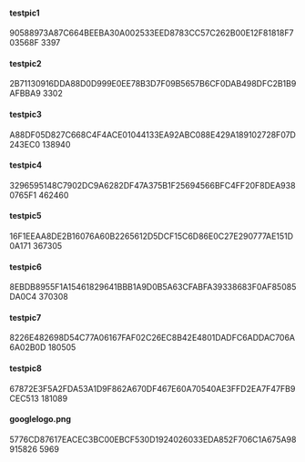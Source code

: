 #### testpic1

90588973A87C664BEEBA30A002533EED8783CC57C262B00E12F81818F703568F
3397

#### testpic2

2B71130916DDA88D0D999E0EE78B3D7F09B5657B6CF0DAB498DFC2B1B9AFBBA9
3302

#### testpic3

A88DF05D827C668C4F4ACE01044133EA92ABC088E429A189102728F07D243EC0
138940

#### testpic4

3296595148C7902DC9A6282DF47A375B1F25694566BFC4FF20F8DEA9380765F1
462460

#### testpic5

16F1EEAA8DE2B16076A60B2265612D5DCF15C6D86E0C27E290777AE151D0A171
367305

#### testpic6

8EBDB8955F1A15461829641BBB1A9D0B5A63CFABFA39338683F0AF85085DA0C4
370308

#### testpic7

8226E482698D54C77A06167FAF02C26EC8B42E4801DADFC6ADDAC706A6A02B0D
180505

#### testpic8

67872E3F5A2FDA53A1D9F862A670DF467E60A70540AE3FFD2EA7F47FB9CEC513
181089

#### googlelogo.png

5776CD87617EACEC3BC00EBCF530D1924026033EDA852F706C1A675A98915826
5969

